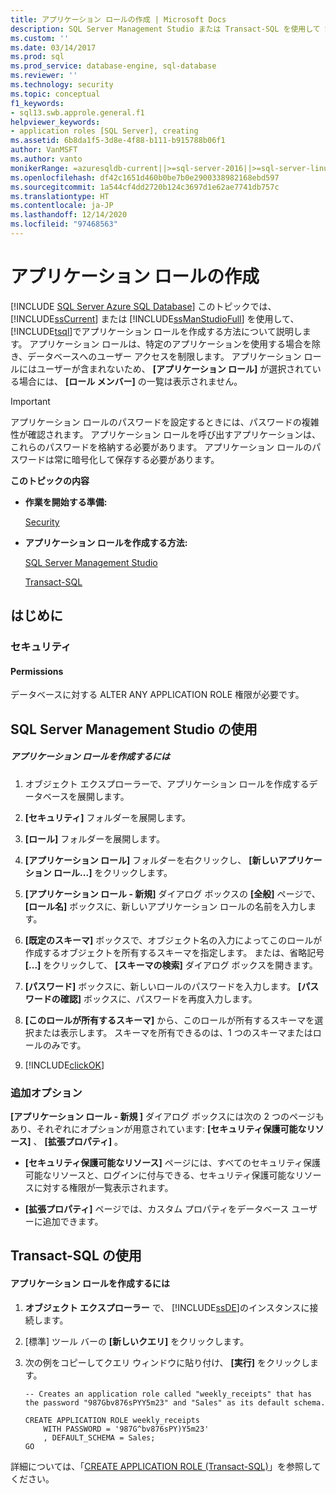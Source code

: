 ```yaml
---
title: アプリケーション ロールの作成 | Microsoft Docs
description: SQL Server Management Studio または Transact-SQL を使用して SQL Server でアプリケーション ロールを作成し、アプリケーションを使用した場合を除いてデータベースへのアクセスを制限します。
ms.custom: ''
ms.date: 03/14/2017
ms.prod: sql
ms.prod_service: database-engine, sql-database
ms.reviewer: ''
ms.technology: security
ms.topic: conceptual
f1_keywords:
- sql13.swb.approle.general.f1
helpviewer_keywords:
- application roles [SQL Server], creating
ms.assetid: 6b8da1f5-3d8e-4f88-b111-b915788b06f1
author: VanMSFT
ms.author: vanto
monikerRange: =azuresqldb-current||>=sql-server-2016||>=sql-server-linux-2017||=azuresqldb-mi-current
ms.openlocfilehash: df42c1651d460b0be7b0e2900338982168ebd597
ms.sourcegitcommit: 1a544cf4dd2720b124c3697d1e62ae7741db757c
ms.translationtype: HT
ms.contentlocale: ja-JP
ms.lasthandoff: 12/14/2020
ms.locfileid: "97468563"
---
```

# <a name="create-an-application-role"></a>アプリケーション ロールの作成
[!INCLUDE [SQL Server Azure SQL Database](../../../includes/applies-to-version/sql-asdb.md)]
  このトピックでは、 [!INCLUDE[ssCurrent](../../../includes/sscurrent-md.md)] または [!INCLUDE[ssManStudioFull](../../../includes/ssmanstudiofull-md.md)] を使用して、 [!INCLUDE[tsql](../../../includes/tsql-md.md)]でアプリケーション ロールを作成する方法について説明します。 アプリケーション ロールは、特定のアプリケーションを使用する場合を除き、データベースへのユーザー アクセスを制限します。 アプリケーション ロールにはユーザーが含まれないため、 **[アプリケーション ロール]** が選択されている場合には、 **[ロール メンバー]** の一覧は表示されません。  
  
> [!IMPORTANT]  
>  アプリケーション ロールのパスワードを設定するときには、パスワードの複雑性が確認されます。 アプリケーション ロールを呼び出すアプリケーションは、これらのパスワードを格納する必要があります。 アプリケーション ロールのパスワードは常に暗号化して保存する必要があります。  
  
 **このトピックの内容**  
  
-   **作業を開始する準備:**  
  
     [Security](#Security)  
  
-   **アプリケーション ロールを作成する方法:**  
  
     [SQL Server Management Studio](#SSMSProcedure)  
  
     [Transact-SQL](#TsqlProcedure)  
  
##  <a name="before-you-begin"></a><a name="BeforeYouBegin"></a> はじめに  
  
###  <a name="security"></a><a name="Security"></a> セキュリティ  
  
####  <a name="permissions"></a><a name="Permissions"></a> Permissions  
 データベースに対する ALTER ANY APPLICATION ROLE 権限が必要です。  
  
##  <a name="using-sql-server-management-studio"></a><a name="SSMSProcedure"></a> SQL Server Management Studio の使用  
  
##### <a name="to-create-an-application-role"></a>アプリケーション ロールを作成するには  
  
1.  オブジェクト エクスプローラーで、アプリケーション ロールを作成するデータベースを展開します。  
  
2.  **[セキュリティ]** フォルダーを展開します。  
  
3.  **[ロール]** フォルダーを展開します。  
  
4.  **[アプリケーション ロール]** フォルダーを右クリックし、 **[新しいアプリケーション ロール...]** をクリックします。  
  
5.  **[アプリケーション ロール - 新規]** ダイアログ ボックスの **[全般]** ページで、 **[ロール名]** ボックスに、新しいアプリケーション ロールの名前を入力します。  
  
6.  **[既定のスキーマ]** ボックスで、オブジェクト名の入力によってこのロールが作成するオブジェクトを所有するスキーマを指定します。 または、省略記号 **[...]** をクリックして、 **[スキーマの検索]** ダイアログ ボックスを開きます。  
  
7.  **[パスワード]** ボックスに、新しいロールのパスワードを入力します。 **[パスワードの確認]** ボックスに、パスワードを再度入力します。  
  
8.  **[このロールが所有するスキーマ]** から、このロールが所有するスキーマを選択または表示します。 スキーマを所有できるのは、1 つのスキーマまたはロールのみです。  
  
9. [!INCLUDE[clickOK](../../../includes/clickok-md.md)]  

### <a name="additional-options"></a>追加オプション  
 **[アプリケーション ロール - 新規 ]** ダイアログ ボックスには次の 2 つのページもあり、それぞれにオプションが用意されています: **[セキュリティ保護可能なリソース]** 、 **[拡張プロパティ]** 。  
  
-   **[セキュリティ保護可能なリソース]** ページには、すべてのセキュリティ保護可能なリソースと、ログインに付与できる、セキュリティ保護可能なリソースに対する権限が一覧表示されます。  
  
-   **[拡張プロパティ]** ページでは、カスタム プロパティをデータベース ユーザーに追加できます。  
  
##  <a name="using-transact-sql"></a><a name="TsqlProcedure"></a> Transact-SQL の使用  
  
#### <a name="to-create-an-application-role"></a>アプリケーション ロールを作成するには  
  
1.  **オブジェクト エクスプローラー** で、 [!INCLUDE[ssDE](../../../includes/ssde-md.md)]のインスタンスに接続します。  
  
2.  [標準] ツール バーの **[新しいクエリ]** をクリックします。  
  
3.  次の例をコピーしてクエリ ウィンドウに貼り付け、 **[実行]** をクリックします。  
  
    ```  
    -- Creates an application role called "weekly_receipts" that has the password "987Gbv876sPYY5m23" and "Sales" as its default schema.  
  
    CREATE APPLICATION ROLE weekly_receipts   
        WITH PASSWORD = '987G^bv876sPY)Y5m23'   
        , DEFAULT_SCHEMA = Sales;  
    GO  
    ```  
  
 詳細については、「[CREATE APPLICATION ROLE &#40;Transact-SQL&#41;](../../../t-sql/statements/create-application-role-transact-sql.md)」を参照してください。  
  
  
